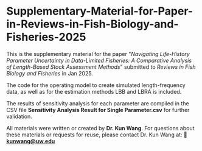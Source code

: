 # Supplementary-Material-for-Paper-in-Reviews-in-Fish-Biology-and-Fisheries-2025

This is the supplementary material for the paper "*Navigating Life-History Parameter Uncertainty in Data-Limited Fisheries: A Comparative Analysis of Length-Based Stock Assessment Methods*" submitted to *Reviews in Fish Biology and Fisheries* in Jan 2025.  

The code for the operating model to create simulated length-frequency data, as well as for the estimation methods LBB and LBRA is included.  

The results of sensitivity analysis for each parameter are compiled in the CSV file **Sensitivity Analysis Result for Single Parameter.csv** for further validation.  

All materials were written or created by **Dr. Kun Wang**. For questions about these materials or requests for reuse, please contact Dr. Kun Wang at: 📧 **kunwang@uw.edu**
